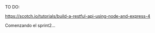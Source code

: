 TO DO:


https://scotch.io/tutorials/build-a-restful-api-using-node-and-express-4

Comenzando el sprint2...



